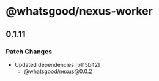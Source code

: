 # @whatsgood/nexus-worker

## 0.1.11

### Patch Changes

- Updated dependencies [b115b42]
  - @whatsgood/nexus@0.0.2

